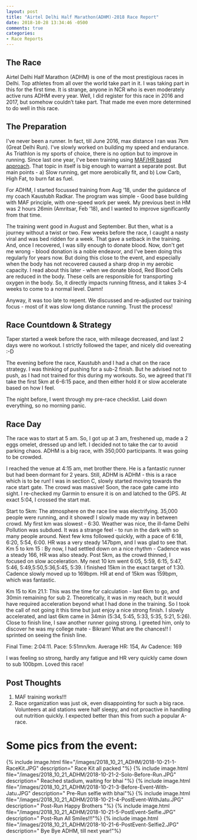 ```yaml
---
layout: post
title: "Airtel Delhi Half Marathon(ADHM)-2018 Race Report"
date: 2018-10-28 13:34:46 -0500
comments: true
categories: 
- Race Reports
---
```


## The Race
Airtel Delhi Half Marathon (ADHM) is one of the most prestigious races in Delhi. Top athletes from all over the world take part in it. I was taking part in this for the first time. It is strange, anyone in NCR who is even moderately active runs ADHM every year. Well, I did register for this race in 2016 and 2017, but somehow couldn’t take part. That made me even more determined to do well in this race. 

<!--more-->

## The Preparation
I've never been a runner. In fact, till June 2016, max distance I ran was 7km (Great Delhi Run). I've slowly worked on building my speed and endurance. As Triathlon is my sports of choice, there is no option but to improve in running. 
Since last one year, I've been training using [MAF/HR based approach](https://philmaffetone.com/180-formula/). That topic in itself is big enough to warrant a separate post. But main points - a) Slow running, get more aerobically fit, and b) Low Carb, High Fat, to burn fat as fuel. 

For ADHM, I started focussed training from Aug ‘18, under the guidance of my coach Kaustubh Radkar. The program was simple - Good base building with MAF principle, with one-speed work per week. 
My previous best in HM was 2 hours 26min (Amritsar, Feb ’18), and I wanted to improve significantly from that time. 

The training went good in August and September. But then, what is a journey without a twist or two. Few weeks before the race, I caught a nasty viral and was bed ridden for a week. That gave a setback in the training. And, once I recovered, I was silly enough to donate blood. Now, don't get me wrong - blood donation is a noble endeavor, and I've been doing this regularly for years now. But doing this close to the event, and especially when the body has not recovered caused a sharp drop in my aerobic capacity. I read about this later - when we donate blood, Red Blood Cells are reduced in the body. These cells are responsible for transporting oxygen in the body. So, it directly impacts running fitness, and it takes 3-4 weeks to come to a normal level. Damn! 

Anyway, it was too late to repent. We discussed and re-adjusted our training focus - most of it was slow long distance running. Trust the process!

## Race Countdown & Strategy
Taper started a week before the race, with mileage decreased, and last 2 days were no workout. I strictly followed the taper, and nicely did overeating :-D

The evening before the race, Kaustubh and I had a chat on the race strategy. I was thinking of pushing for a sub-2 finish. But he advised not to push, as I had not trained for this during my workouts. So, we agreed that I'll take the first 5km at 6-6:15 pace, and then either hold it or slow accelerate based on how I feel. 

The night before, I went through my pre-race checklist. Laid down everything, so no morning panic. 

## Race Day
The race was to start at 5 am. So, I got up at 3 am, freshened up, made a 2 eggs omelet, dressed up and left. I decided not to take the car to avoid parking chaos. ADHM is a big race, with 350,000 participants. It was going to be crowded. 

I reached the venue at 4:15 am, met brother there. He is a fantastic runner but had been dormant for 2 years. Still,  ADHM is ADHM - this is a race which is to be run!
I was in section C, slowly started moving towards the race start gate. The crowd was massive! Soon, the race gate came into sight. I re-checked my Garmin to ensure it is on and latched to the GPS. At exact 5:04, I crossed the start mat.

Start to 5km: The atmosphere on the race line was electrifying. 35,000 people were running, and it showed! I slowly made my way in between crowd. My first km was slowest - 6:30. Weather was nice, the ill-fame Delhi Pollution was subdued. It was a strange feel - to run in the dark with so many people around. Next few kms followed quickly, with a pace of 6:18, 6:20, 5:54, 6:00. HR was a very steady 147bpm, and I was glad to see that. 
Km 5 to km 15 :  By now, I had settled down on a nice rhythm - Cadence was a steady 166, HR was also steady. Post 5km, as the crowd thinned, I focused on slow acceleration.  My next 10 km went 6:05, 5:59, 6:15, 5:47, 5:46, 5:49,5:50,5:36,5:45, 5:39. I finished 15km in the exact target of 1:30. Cadence slowly moved up to 169bpm. HR at end of 15km was 159bpm, which was fantastic. 

Km 15 to Km 21.1: This was the time for calculation - last 6km to go, and 30min remaining for sub 2. Theoretically, it was in my reach, but it would have required acceleration beyond what I had done in the training. So I took the call of not going it this time but just enjoy a nice strong finish. I slowly accelerated, and last 6km came in 34min (5:34, 5:45, 5:33, 5:35, 5:21, 5:26). Close to finish line, I saw another runner going strong. I greeted him, only to discover he was my college mate - Bikram! What are the chances!! I sprinted on seeing the finish line. 

Final Time: 2:04:11. Pace: 5:51mn/km. Average HR: 154, Av Cadence: 169

I was feeling so strong, hardly any fatigue and HR very quickly came down to sub 100bpm. Loved this race! 


## Post Thoughts
1.  MAF training works!!! 
2.  Race organization was just ok, even disappointing for such a big race. Volunteers at aid stations were half sleepy, and not proactive in handling out nutrition quickly. I expected better than this from such a popular A-race.

# Some pics from the event:

{% include image.html file="/images/2018_10_21_ADHM/2018-10-21-1-RaceKit.JPG" description=" Race Kit all packed "%}
{% include image.html file="/images/2018_10_21_ADHM/2018-10-21-2-Solo-Before-Run.JPG" description=" Reached stadium, waiting for bhai "%}
{% include image.html file="/images/2018_10_21_ADHM/2018-10-21-3-Before-Event-With-Jatu.JPG" description=" Pre-Run selfie with bhai"%}
{% include image.html file="/images/2018_10_21_ADHM/2018-10-21-4-PostEvent-WithJatu.JPG" description=" Post-Run Happy Brothers "%}
{% include image.html file="/images/2018_10_21_ADHM/2018-10-21-5-PostEvent-Selfie.JPG" description=" Post-Run All Smiles!!!"%}
{% include image.html file="/images/2018_10_21_ADHM/2018-10-21-6-PostEvent-Selfie2.JPG" description=" Bye Bye ADHM, till next year!"%}
